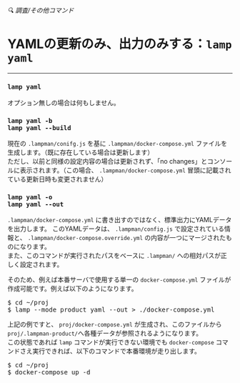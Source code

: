 ###### 🔍 調査/その他コマンド

# YAMLの更新のみ、出力のみする：`lamp yaml`
----------------------------------------------------------------------

### `lamp yaml`

オプション無しの場合は何もしません。

### `lamp yaml -b`<br>`lamp yaml --build`

現在の `.lampman/conifg.js` を基に `.lampman/docker-compose.yml` ファイルを生成します。（既に存在している場合は更新します）  
ただし、以前と同様の設定内容の場合は更新されず、「no changes」とコンソールに表示されます。（この場合、 `.lampman/docker-compose.yml` 冒頭に記載されている更新日時も変更されません）

### `lamp yaml -o`<br>`lamp yaml --out`

`.lampman/docker-compose.yml` に書き出すのではなく、標準出力にYAMLデータを出力します。
このYAMLデータは、 `.lampman/config.js` で設定されている情報と、 `.lampman/docker-compose.override.yml` の内容が一つにマージされたものになります。  
また、このコマンドが実行されたパスをベースに `.lampman/` への相対パスが正しく設定されます。

そのため、例えば本番サーバで使用する単一の `docker-compose.yml` ファイルが作成可能です。例えば以下のようになります。

<pre class="cmd">
$ cd ~/proj
$ lamp --mode product yaml --out > ./docker-compose.yml
</pre>

上記の例ですと、 `proj/docker-compose.yml` が生成され、このファイルから `proj/.lampman-product/`へ各種データが参照されるようになります。  
この状態であれば `lamp` コマンドが実行できない環境でも `docker-compose` コマンドさえ実行できれば、以下のコマンドで本番環境が走り出します。

<pre class="cmd">
$ cd ~/proj
$ docker-compose up -d
</pre>
